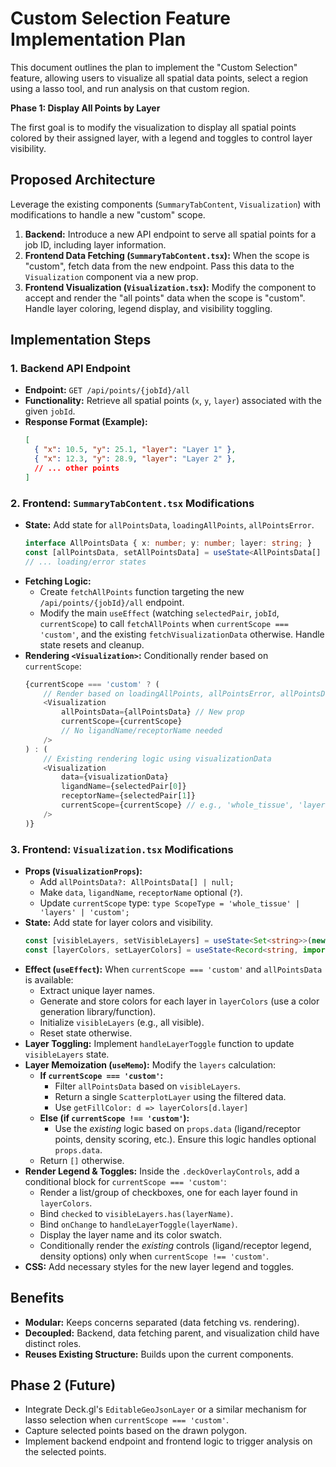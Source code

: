 # Custom Selection Feature Implementation Plan

This document outlines the plan to implement the "Custom Selection" feature, allowing users to visualize all spatial data points, select a region using a lasso tool, and run analysis on that custom region.

**Phase 1: Display All Points by Layer**

The first goal is to modify the visualization to display all spatial points colored by their assigned layer, with a legend and toggles to control layer visibility.

## Proposed Architecture

Leverage the existing components (`SummaryTabContent`, `Visualization`) with modifications to handle a new "custom" scope.

1.  **Backend:** Introduce a new API endpoint to serve all spatial points for a job ID, including layer information.
2.  **Frontend Data Fetching (`SummaryTabContent.tsx`):** When the scope is "custom", fetch data from the new endpoint. Pass this data to the `Visualization` component via a new prop.
3.  **Frontend Visualization (`Visualization.tsx`):** Modify the component to accept and render the "all points" data when the scope is "custom". Handle layer coloring, legend display, and visibility toggling.

## Implementation Steps

### 1. Backend API Endpoint

*   **Endpoint:** `GET /api/points/{jobId}/all`
*   **Functionality:** Retrieve all spatial points (`x`, `y`, `layer`) associated with the given `jobId`.
*   **Response Format (Example):**
    ```json
    [
      { "x": 10.5, "y": 25.1, "layer": "Layer 1" },
      { "x": 12.3, "y": 28.9, "layer": "Layer 2" },
      // ... other points
    ]
    ```

### 2. Frontend: `SummaryTabContent.tsx` Modifications

*   **State:** Add state for `allPointsData`, `loadingAllPoints`, `allPointsError`.
    ```typescript
    interface AllPointsData { x: number; y: number; layer: string; }
    const [allPointsData, setAllPointsData] = useState<AllPointsData[] | null>(null);
    // ... loading/error states
    ```
*   **Fetching Logic:**
    *   Create `fetchAllPoints` function targeting the new `/api/points/{jobId}/all` endpoint.
    *   Modify the main `useEffect` (watching `selectedPair`, `jobId`, `currentScope`) to call `fetchAllPoints` when `currentScope === 'custom'`, and the existing `fetchVisualizationData` otherwise. Handle state resets and cleanup.
*   **Rendering `<Visualization>`:** Conditionally render based on `currentScope`:
    ```typescript
    {currentScope === 'custom' ? (
        // Render based on loadingAllPoints, allPointsError, allPointsData
        <Visualization
            allPointsData={allPointsData} // New prop
            currentScope={currentScope}
            // No ligandName/receptorName needed
        />
    ) : (
        // Existing rendering logic using visualizationData
        <Visualization
            data={visualizationData}
            ligandName={selectedPair[0]}
            receptorName={selectedPair[1]}
            currentScope={currentScope} // e.g., 'whole_tissue', 'layers'
        />
    )}
    ```

### 3. Frontend: `Visualization.tsx` Modifications

*   **Props (`VisualizationProps`):**
    *   Add `allPointsData?: AllPointsData[] | null;`
    *   Make `data`, `ligandName`, `receptorName` optional (`?`).
    *   Update `currentScope` type: `type ScopeType = 'whole_tissue' | 'layers' | 'custom';`
*   **State:** Add state for layer colors and visibility.
    ```typescript
    const [visibleLayers, setVisibleLayers] = useState<Set<string>>(new Set());
    const [layerColors, setLayerColors] = useState<Record<string, import('@deck.gl/core').Color>>({});
    ```
*   **Effect (`useEffect`):** When `currentScope === 'custom'` and `allPointsData` is available:
    *   Extract unique layer names.
    *   Generate and store colors for each layer in `layerColors` (use a color generation library/function).
    *   Initialize `visibleLayers` (e.g., all visible).
    *   Reset state otherwise.
*   **Layer Toggling:** Implement `handleLayerToggle` function to update `visibleLayers` state.
*   **Layer Memoization (`useMemo`):** Modify the `layers` calculation:
    *   **If `currentScope === 'custom'`:**
        *   Filter `allPointsData` based on `visibleLayers`.
        *   Return a single `ScatterplotLayer` using the filtered data.
        *   Use `getFillColor: d => layerColors[d.layer]`
    *   **Else (if `currentScope !== 'custom'`):**
        *   Use the *existing* logic based on `props.data` (ligand/receptor points, density scoring, etc.). Ensure this logic handles optional `props.data`.
    *   Return `[]` otherwise.
*   **Render Legend & Toggles:** Inside the `.deckOverlayControls`, add a conditional block for `currentScope === 'custom'`:
    *   Render a list/group of checkboxes, one for each layer found in `layerColors`.
    *   Bind `checked` to `visibleLayers.has(layerName)`.
    *   Bind `onChange` to `handleLayerToggle(layerName)`.
    *   Display the layer name and its color swatch.
    *   Conditionally render the *existing* controls (ligand/receptor legend, density options) only when `currentScope !== 'custom'`.
*   **CSS:** Add necessary styles for the new layer legend and toggles.

## Benefits

*   **Modular:** Keeps concerns separated (data fetching vs. rendering).
*   **Decoupled:** Backend, data fetching parent, and visualization child have distinct roles.
*   **Reuses Existing Structure:** Builds upon the current components.

## Phase 2 (Future)

*   Integrate Deck.gl's `EditableGeoJsonLayer` or a similar mechanism for lasso selection when `currentScope === 'custom'`.
*   Capture selected points based on the drawn polygon.
*   Implement backend endpoint and frontend logic to trigger analysis on the selected points. 